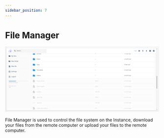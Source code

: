 ```yaml
---
sidebar_position: 7
---
```


# File Manager

![File Manager is used to control the file system on the Instance, download your files from the remote computer or upload your files to the remote computer.](./img/file-manager.png)

File Manager is used to control the file system on the Instance, download your files from the remote computer or upload your files to the remote computer.
